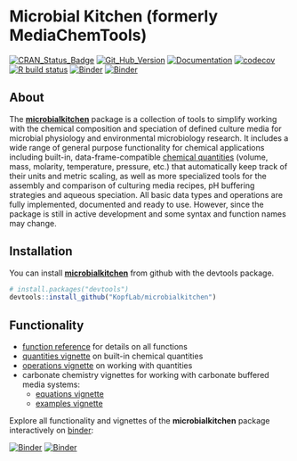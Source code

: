 
<!-- README.md is generated from README.Rmd. Please edit that file -->

# Microbial Kitchen (formerly MediaChemTools)

[![CRAN\_Status\_Badge](http://www.r-pkg.org/badges/version/microbialkitchen)](https://cran.r-project.org/package=microbialkitchen)
[![Git\_Hub\_Version](https://img.shields.io/badge/GitHub-0.4.2-orange.svg?style=flat-square)](/commits)
[![Documentation](https://img.shields.io/badge/docs-online-green.svg)](https://microbialkitchen.kopflab.org/reference/)
[![codecov](https://codecov.io/github/KopfLab/microbialkitchen/branch/master/graphs/badge.svg)](https://codecov.io/github/Kopflab/microbialkitchen)
[![R build
status](https://github.com/KopfLab/microbialkitchen/workflows/R-CMD-check/badge.svg)](https://github.com/KopfLab/microbialkitchen/actions)
[![Binder](https://img.shields.io/badge/launch-Jupyter-orange.svg)](https://mybinder.org/v2/gh/KopfLab/microbialkitchen/binder?urlpath=lab)
[![Binder](https://img.shields.io/badge/launch-RStudio-blue.svg)](https://mybinder.org/v2/gh/KopfLab/microbialkitchen/binder?urlpath=rstudio)

## About

The **[microbialkitchen](https://microbialkitchen.kopflab.org/)**
package is a collection of tools to simplify working with the chemical
composition and speciation of defined culture media for microbial
physiology and environmental microbiology research. It includes a wide
range of general purpose functionality for chemical applications
including built-in, data-frame-compatible [chemical
quantities](https://microbialkitchen.kopflab.org/articles/quantities.html)
(volume, mass, molarity, temperature, pressure, etc.) that automatically
keep track of their units and metric scaling, as well as more
specialized tools for the assembly and comparison of culturing media
recipes, pH buffering strategies and aqueous speciation. All basic data
types and operations are fully implemented, documented and ready to use.
However, since the package is still in active development and some
syntax and function names may change.

## Installation

You can install
**[microbialkitchen](https://microbialkitchen.kopflab.org/)** from
github with the devtools package.

``` r
# install.packages("devtools") 
devtools::install_github("KopfLab/microbialkitchen")
```

## Functionality

  - [function
    reference](https://microbialkitchen.kopflab.org/reference/) for
    details on all functions
  - [quantities
    vignette](https://microbialkitchen.kopflab.org/articles/quantities.html)
    on built-in chemical quantities
  - [operations
    vignette](https://microbialkitchen.kopflab.org/articles/operations.html)
    on working with quantities
  - carbonate chemistry vignettes for working with carbonate buffered
    media systems:
      - [equations
        vignette](https://microbialkitchen.kopflab.org/articles/carbonate_chemistry_equations.html)
      - [examples
        vignette](https://microbialkitchen.kopflab.org/articles/carbonate_chemistry_examples.html)

Explore all functionality and vignettes of the **microbialkitchen**
package interactively on [binder](https://mybinder.org/):

[![Binder](https://img.shields.io/badge/launch-Jupyter-orange.svg)](https://mybinder.org/v2/gh/KopfLab/microbialkitchen/binder?urlpath=lab)
[![Binder](https://img.shields.io/badge/launch-RStudio-blue.svg)](https://mybinder.org/v2/gh/KopfLab/microbialkitchen/binder?urlpath=rstudio)
